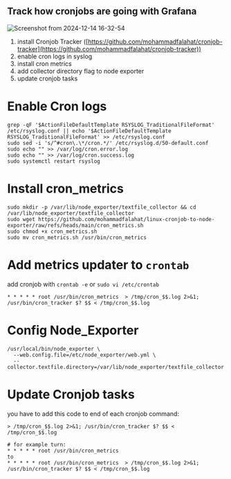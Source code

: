 ## Track how cronjobs are going with Grafana 

![Screenshot from 2024-12-14 16-32-54](https://github.com/user-attachments/assets/a970736a-3ce7-42db-a830-d50188b018ce)

1.  install Cronjob Tracker ([https://github.com/mohammadfalahat/cronjob-tracker](https://github.com/mohammadfalahat/cronjob-tracker))
2.  enable cron logs in syslog
3. install cron metrics
4. add collector directory flag to node exporter
5. update cronjob tasks

# Enable Cron logs
```
grep -qF '$ActionFileDefaultTemplate RSYSLOG_TraditionalFileFormat' /etc/rsyslog.conf || echo '$ActionFileDefaultTemplate RSYSLOG_TraditionalFileFormat' >> /etc/rsyslog.conf
sudo sed -i 's/^#cron\.\*/cron.*/' /etc/rsyslog.d/50-default.conf
sudo echo "" >> /var/log/cron.error.log
sudo echo "" >> /var/log/cron.success.log
sudo systemctl restart rsyslog
```

# Install cron_metrics
```
sudo mkdir -p /var/lib/node_exporter/textfile_collector && cd /var/lib/node_exporter/textfile_collector
sudo wget https://github.com/mohammadfalahat/linux-cronjob-to-node-exporter/raw/refs/heads/main/cron_metrics.sh
sudo chmod +x cron_metrics.sh
sudo mv cron_metrics.sh /usr/bin/cron_metrics
```

# Add metrics updater to `crontab`
add cronjob with `crontab -e` or `sudo vi /etc/crontab`
```
* * * * * root /usr/bin/cron_metrics  > /tmp/cron_$$.log 2>&1; /usr/bin/cron_tracker $? $$ < /tmp/cron_$$.log
```

# Config Node_Exporter
```
/usr/local/bin/node_exporter \
  --web.config.file=/etc/node_exporter/web.yml \
  --collector.textfile.directory=/var/lib/node_exporter/textfile_collector
```

# Update Cronjob tasks
you have to add this code to end of each cronjob command: 
```
> /tmp/cron_$$.log 2>&1; /usr/bin/cron_tracker $? $$ < /tmp/cron_$$.log
```
```
# for example turn:
* * * * * root /usr/bin/cron_metrics
to
* * * * * root /usr/bin/cron_metrics  > /tmp/cron_$$.log 2>&1; /usr/bin/cron_tracker $? $$ < /tmp/cron_$$.log
```
